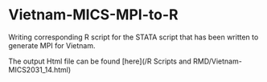 # Vietnam-MICS-MPI-to-R
Writing corresponding R script for the STATA script that has been written to generate MPI for Vietnam.

The output Html file can be found [here](/R Scripts and RMD/Vietnam-MICS2031_14.html)